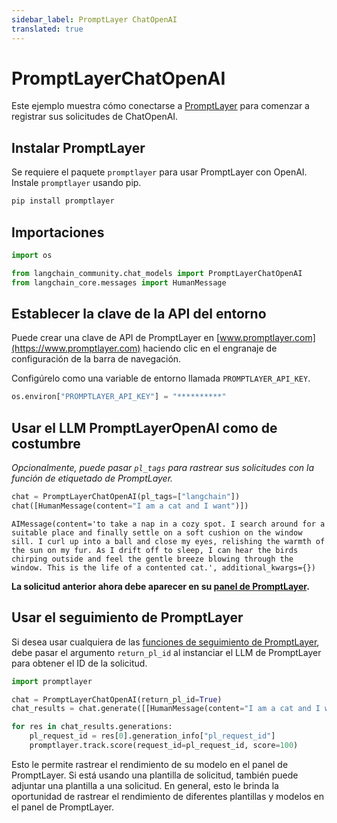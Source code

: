 ```yaml
---
sidebar_label: PromptLayer ChatOpenAI
translated: true
---
```


# PromptLayerChatOpenAI

Este ejemplo muestra cómo conectarse a [PromptLayer](https://www.promptlayer.com) para comenzar a registrar sus solicitudes de ChatOpenAI.

## Instalar PromptLayer

Se requiere el paquete `promptlayer` para usar PromptLayer con OpenAI. Instale `promptlayer` usando pip.

```python
pip install promptlayer
```

## Importaciones

```python
import os

from langchain_community.chat_models import PromptLayerChatOpenAI
from langchain_core.messages import HumanMessage
```

## Establecer la clave de la API del entorno

Puede crear una clave de API de PromptLayer en [www.promptlayer.com](https://www.promptlayer.com) haciendo clic en el engranaje de configuración de la barra de navegación.

Configúrelo como una variable de entorno llamada `PROMPTLAYER_API_KEY`.

```python
os.environ["PROMPTLAYER_API_KEY"] = "**********"
```

## Usar el LLM PromptLayerOpenAI como de costumbre

*Opcionalmente, puede pasar `pl_tags` para rastrear sus solicitudes con la función de etiquetado de PromptLayer.*

```python
chat = PromptLayerChatOpenAI(pl_tags=["langchain"])
chat([HumanMessage(content="I am a cat and I want")])
```

```output
AIMessage(content='to take a nap in a cozy spot. I search around for a suitable place and finally settle on a soft cushion on the window sill. I curl up into a ball and close my eyes, relishing the warmth of the sun on my fur. As I drift off to sleep, I can hear the birds chirping outside and feel the gentle breeze blowing through the window. This is the life of a contented cat.', additional_kwargs={})
```

**La solicitud anterior ahora debe aparecer en su [panel de PromptLayer](https://www.promptlayer.com).**

## Usar el seguimiento de PromptLayer

Si desea usar cualquiera de las [funciones de seguimiento de PromptLayer](https://magniv.notion.site/Track-4deee1b1f7a34c1680d085f82567dab9), debe pasar el argumento `return_pl_id` al instanciar el LLM de PromptLayer para obtener el ID de la solicitud.

```python
import promptlayer

chat = PromptLayerChatOpenAI(return_pl_id=True)
chat_results = chat.generate([[HumanMessage(content="I am a cat and I want")]])

for res in chat_results.generations:
    pl_request_id = res[0].generation_info["pl_request_id"]
    promptlayer.track.score(request_id=pl_request_id, score=100)
```

Esto le permite rastrear el rendimiento de su modelo en el panel de PromptLayer. Si está usando una plantilla de solicitud, también puede adjuntar una plantilla a una solicitud.
En general, esto le brinda la oportunidad de rastrear el rendimiento de diferentes plantillas y modelos en el panel de PromptLayer.

